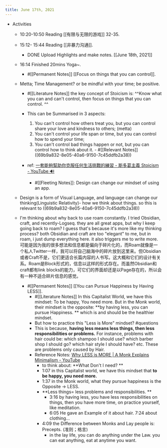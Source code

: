 ```yaml
---
title: June 17th, 2021
---
```


- Activities
	- 10:20-10:50 Reading [[有限与无限的游戏]] 32-35.
	- 15:12- 15:44 Reading [[非暴力沟通]].
		- DONE Upload Highlights and make notes. [[June 18th, 2021]]
	- 16:14 Finished 20mins Yoga~. 
	  
	  - #[[Permanent Notes]]   [[Focus on things that you can control]].
	- Metta; Time Management? or be mindful with your time; be positive. 
	  
	  	 - #[[Literature Notes]] the key concept of Stoicism is: ^^Know what you can and can't control, then focus on things that you can control. ^^
		- This can be Summarised in 3 aspects: 
		  1. You can't control how others treat you, but you can control share your love and kindness to others; (metta)
		  2. You can't control your life span or time, but you can control how to spend your time;
		  3. You can't control bad things happen or not, but you can control how to think about it. 
		  			 - #[[Relevant Notes]] ((69b9a832-8e05-40a6-9150-7c45ddfb2a38))
		- ref: [一套能夠幫助你克服任何生活挑戰的練習 - 斯多葛主義 Stoicism - YouTube 🔊](https://www.youtube.com/watch?v=RtupnzDx3fI&t=633s)
		  
		  - #[[Fleeting Notes]]: Design can change our mindset of using an app.
	- Design is a form of Visual Language, and language can change our thinking(Linguistic Relativity)- how we think about things. so this is relevant to ((69b9a832-8e05-40a6-9150-7c45ddfb2a38))
	- I'm thinking about why back to use roam constantly. I tried Obsidian, craft, and recently-Logseq. they are all great apps, but why I keep going back to roam? I guess that's because it's more like my thinking process? both Obsidian and craft are too "elegant" to me, but in roam, i just dump everything here. it also triggers me to write more. 可能是因为我的很多想法和信息都是偏向于碎片化的，而Roam就像是一个私人Twitter一样，我可以将自己脑海中的碎片放到这里来。但Obsidian或者Craft不是，它们更适合长篇内容的人书写。这大概和它们的设计有关系。Roam是Block形式的，信息以这样的形式存在。而虽然Obsidian和craft都有link blocks的能力，可它们的界面却还是以Page存在的，所以会有一种不适合碎片信息的感觉。
	  
	  - #[[Permanent Notes]]    [[You can Pursue Happiness by Having LESS]]. 
	  	 - #[[Literature Notes]] In this Capitalist World, we have this mindset: To be happy, You need more. But in the Monk world, their mindset is the opposite: **by having less, you can pursue Happiness. ** which is and should be the healthier mindset.
		- But how to practice this "Less is More" mindset? #questions
		- This is because, **having less means less things, then less responsibilities or problems.** For instance, problems with hair could be: which shampoo I should use? which barber shop I should go? which hair style I should have? etc. These are problems only caused by Hair.
		- Reference Notes:  [Why LESS is MORE | A Monk Explains Minimalism - YouTube](https://www.youtube.com/watch?v=h71kUZBoD2s&t=27s)
			- to think about: **What Don't I need? **
			- 1:07 in this Capitalist world, we have this mindset that **to be happy, you need more.**
			- 1:37 in the Monk world, what they pursue happiness is the Opposite -> LESS.
			- **Less things= less problems and responsibilities. **
				- 3:16 by having less, you have less responsibilities on things, then you have more time, on practice yourself, like meditation.
				- 6:05 He gave an Example of it about hair. 7:24 about clothing...
			- 4:09  the Difference between Monks and Lay people is: Precepts. (准则；格言)
				- in the lay life, you can do anything under the Law. you can eat anything, eat at anytime you want.